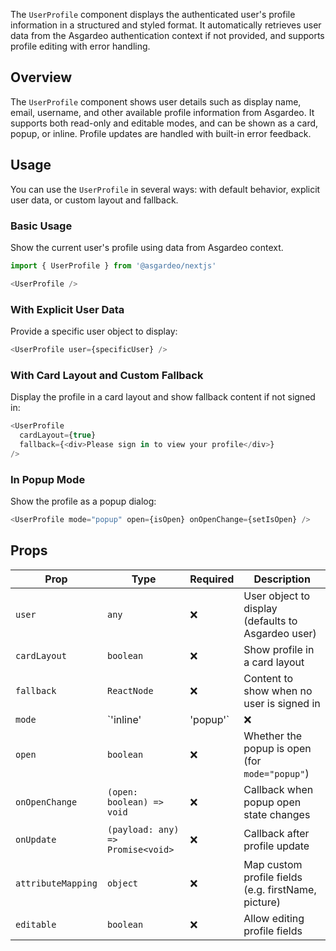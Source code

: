 The `UserProfile` component displays the authenticated user's profile information in a structured and styled format. It automatically retrieves user data from the Asgardeo authentication context if not provided, and supports profile editing with error handling.

## Overview

The `UserProfile` component shows user details such as display name, email, username, and other available profile information from Asgardeo. It supports both read-only and editable modes, and can be shown as a card, popup, or inline. Profile updates are handled with built-in error feedback.

## Usage

You can use the `UserProfile` in several ways: with default behavior, explicit user data, or custom layout and fallback.

### Basic Usage

Show the current user's profile using data from Asgardeo context.

```javascript title="UserProfile Example"
import { UserProfile } from '@asgardeo/nextjs'

<UserProfile />
```

### With Explicit User Data

Provide a specific user object to display:

```javascript title="Explicit User"
<UserProfile user={specificUser} />
```

### With Card Layout and Custom Fallback

Display the profile in a card layout and show fallback content if not signed in:

```javascript title="Card Layout & Fallback"
<UserProfile
  cardLayout={true}
  fallback={<div>Please sign in to view your profile</div>}
/>
```

### In Popup Mode

Show the profile as a popup dialog:

```javascript title="Popup Mode"
<UserProfile mode="popup" open={isOpen} onOpenChange={setIsOpen} />
```

## Props

| Prop             | Type        | Required | Description                                         |
|------------------|-------------|----------|-----------------------------------------------------|
| `user`           | `any`       | ❌       | User object to display (defaults to Asgardeo user)  |
| `cardLayout`     | `boolean`   | ❌       | Show profile in a card layout                       |
| `fallback`       | `ReactNode` | ❌       | Content to show when no user is signed in           |
| `mode`           | `'inline' | 'popup'` | ❌ | Display mode for the profile (inline or popup)      |
| `open`           | `boolean`   | ❌       | Whether the popup is open (for `mode="popup"`)      |
| `onOpenChange`   | `(open: boolean) => void` | ❌ | Callback when popup open state changes              |
| `onUpdate`       | `(payload: any) => Promise<void>` | ❌ | Callback after profile update                       |
| `attributeMapping` | `object`  | ❌       | Map custom profile fields (e.g. firstName, picture) |
| `editable`       | `boolean`   | ❌       | Allow editing profile fields                        |
